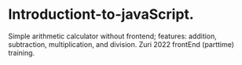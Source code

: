 # Introductiont-to-javaScript.
Simple arithmetic calculator without frontend; features: addition, subtraction, multiplication, and division.
Zuri 2022 frontEnd (parttime) training.

